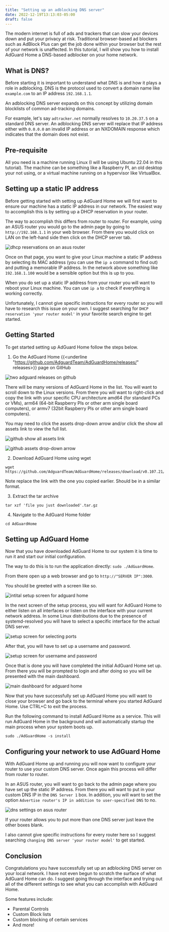 ```yaml
---
title: "Setting up an adblocking DNS server"
date: 2022-12-19T13:13:03-05:00
draft: false
---
```


The modern internet is full of ads and trackers that can slow your devices down and put your privacy at risk. Traditional browser-based ad blockers such as AdBlock Plus can get the job done within your browser but the rest of your network is unaffected. In this tutorial, I will show you how to install AdGuard Home a DNS-based adblocker on your home network.

<!--more-->

## What is DNS?

Before starting it is important to understand what DNS is and how it plays a role in adblocking. DNS is the protocol used to convert a domain name like ``example.com`` to an IP address ``192.168.1.1``.

An adblocking DNS server expands on this concept by utilizing domain blocklists of common ad-tracking domains.

For example, let's say ``adtracker.net`` normally resolves to ``10.20.37.5`` on a standard DNS server. An adblocking DNS server will replace that IP address either with ``0.0.0.0`` an invalid IP address or an NXDOMAIN response which indicates that the domain does not exist.

## Pre-requisite

All you need is a machine running Linux (I will be using Ubuntu 22.04 in this tutorial). The machine can be something like a Raspberry PI, an old desktop your not using, or a virtual machine running on a hypervisor like VirtualBox.

## Setting up a static IP address

Before getting started with setting up AdGuard Home we will first want to ensure our machine has a static IP address in our network. The easiest way to accomplish this is by setting up a DHCP reservation in your router.

The way to accomplish this differs from router to router. For example, using an ASUS router you would go to the admin page by going to ``http://192.168.1.1`` in your web browser. From there you would click on LAN on the left-hand side then click on the DHCP server tab.

![dhcp reservations on an asus router](/images/asus-dhcp.png)

Once on that page, you want to give your Linux machine a static IP address by selecting its MAC address (you can use the ``ip a`` command to find out) and putting a memorable IP address. In the network above something like ``192.168.1.100`` would be a sensible option but this is up to you.

When you do set up a static IP address from your router you will want to reboot your Linux machine. You can use ``ip a`` to check if everything is working correctly.

Unfortunately, I cannot give specific instructions for every router so you will have to research this issue on your own. I suggest searching for ``DHCP reservation 'your router model'`` in your favorite search engine to get started.

## Getting Started

To get started setting up AdGuard Home follow the steps below.

1. Go the AdGuard Home {{<underline "https://github.com/AdguardTeam/AdGuardHome/releases/" releases>}} page on GitHub

![two adguard releases on github](/images/adguard-releases.png)

There will be many versions of AdGuard Home in the list. You will want to scroll down to the Linux versions. From there you will want to right-click and copy the link with your specific CPU architecture amd64 (for standard PCs or VMs), arm64 (64-bit Raspberry PIs or other arm single board computers), or armv7 (32bit Raspberry PIs or other arm single board computers).

You may need to click the assets drop-down arrow and/or click the show all assets link to view the full list.

![github show all assets link](/images/github-showall.png)

![github assets drop-down arrow](/images/github-assets-arrow.png)

2. Download AdGuard Home using wget
```
wget https://github.com/AdguardTeam/AdGuardHome/releases/download/v0.107.21/AdGuardHome_linux_amd64.tar.gz
```
Note replace the link with the one you copied earlier. Should be in a similar format.

3. Extract the tar archive
```
tar xzf 'file you just downloaded'.tar.gz
```
4. Navigate to the AdGuard Home folder
```
cd AdGuardHome
```

## Setting up AdGuard Home

Now that you have downloaded AdGuard Home to our system it is time to run it and start our initial configuration.

The way to do this is to run the application directly: ``sudo ./AdGuardHome``.

From there open up a web browser and go to ``http://"SERVER IP":3000``.

You should be greeted with a screen like so.

![intital setup screen for adguard home](/images/adguard-gettingstarted.png)

In the next screen of the setup process, you will want for AdGuard Home to either listen on all interfaces or listen on the interface with your current network address. In some Linux distributions due to the presence of systemd-resolved you will have to select a specific interface for the actual DNS server.

![setup screen for selecting ports](/images/adguard-interfaces.png)

After that, you will have to set up a username and password.

![setup screen for username and password](/images/adguard-password.png)

Once that is done you will have completed the initial AdGuard Home set up. From there you will be prompted to login and after doing so you will be presented with the main dashboard.

![main dashboard for adguard home](/images/adguard-dashboard.png)

Now that you have successfully set up AdGuard Home you will want to close your browser and go back to the terminal where you started AdGuard Home. Use CTRL+C to exit the process.

Run the following command to install AdGuard Home as a service. This will run AdGuard Home in the background and will automatically startup the main process when your system boots up.

```
sudo ./AdGuardHome -s install
```

## Configuring your network to use AdGuard Home

With AdGuard Home up and running you will now want to configure your router to use your custom DNS server. Once again this process will differ from router to router.

In an ASUS router, you will want to go back to the admin page where you have set up the static IP address. From there you will want to put in your custom DNS IP in the ``DNS Server 1`` box. In addition, you will want to set the option ``Advertise router's IP in addition to user-specified DNS`` to no.

![dns settings on asus router](/images/asus-dns.png)

If your router allows you to put more than one DNS server just leave the other boxes blank.

I also cannot give specific instructions for every router here so I suggest searching ``changing DNS server 'your router model'`` to get started.

## Conclusion

Congratulations you have successfully set up an adblocking DNS server on your local network. I have not even begun to scratch the surface of what AdGuard Home can do. I suggest going through the interface and trying out all of the different settings to see what you can accomplish with AdGuard Home.

Some features include:
- Parental Controls
- Custom Block lists
- Custom blocking of certain services
- And more!





